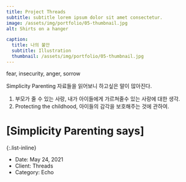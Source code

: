 ```yaml
---
title: Project Threads
subtitle: subtitle lorem ipsum dolor sit amet consectetur.
image: /assets/img/portfolio/05-thumbnail.jpg
alt: Shirts on a hanger

caption:
  title: 나의 불안
  subtitle: Illustration
  thumbnail: /assets/img/portfolio/05-thumbnail.jpg
---
```

fear, insecurity, anger, sorrow

Simplicity Parenting 자료들을 읽어보니 하고싶은 말이 많아진다. 
1. 부모가 줄 수 있는 사랑, 내가 아이들에게 가르쳐줄수 있는 사랑에 대한 생각. 
2. Protecting the childhood, 아이들의 감각을 보호해주는 것에 관하여. 

# [Simplicity Parenting says]


{:.list-inline}
- Date: May 24, 2021
- Client: Threads
- Category: Echo

